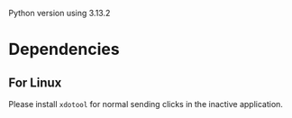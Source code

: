 Python version using 3.13.2
# Dependencies
## For Linux
Please install `xdotool` for normal sending clicks in the inactive application.
